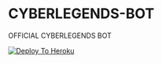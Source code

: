 # CYBERLEGENDS-BOT
OFFICIAL CYBERLEGENDS BOT

[![Deploy To Heroku](https://www.herokucdn.com/deploy/button.svg)](https://heroku.com/deploy?template=https://github.com/We-Cyberlegends/CYBERLEGENDS-BOT)
